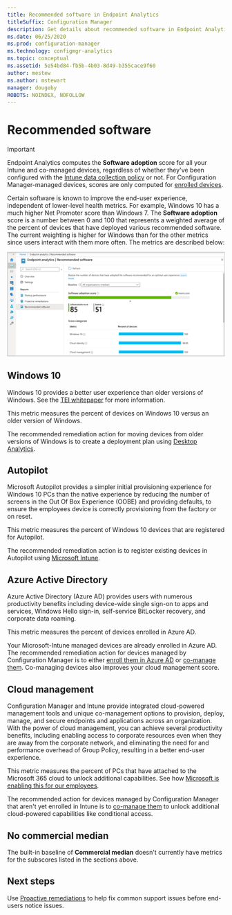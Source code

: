 ```yaml
---
title: Recommended software in Endpoint Analytics
titleSuffix: Configuration Manager
description: Get details about recommended software in Endpoint Analytics
ms.date: 06/25/2020
ms.prod: configuration-manager
ms.technology: configmgr-analytics
ms.topic: conceptual
ms.assetid: 5e54bd84-fb5b-4b03-8d49-b355cace9f60
author: mestew
ms.author: mstewart
manager: dougeby
ROBOTS: NOINDEX, NOFOLLOW 
---
```


# <a name="bkmk_rs"></a> Recommended software

> [!Important]  
> Endpoint Analytics computes the **Software adoption** score for all your Intune and co-managed devices, regardless of whether they've been configured with the [Intune data collection policy](settings.md#bkmk_profile) or not. For Configuration Manager-managed devices, scores are only computed for [enrolled devices](enroll-configmgr.md#bkmk_cm_enroll).

Certain software is known to improve the end-user experience, independent of lower-level health metrics. For example, Windows 10 has a much higher Net Promoter score than Windows 7. The **Software adoption** score is a number between 0 and 100 that represents a weighted average of the percent of devices that have deployed various recommended software. The current weighting is higher for Windows than for the other metrics since users interact with them more often. The metrics are described below: 

[![Endpoint analytics Recommended software page](media/recommended-software.png)](media/recommended-software.png#lightbox)

## <a name="bkmk_win10"></a> Windows 10

Windows 10 provides a better user experience than older versions of Windows. See the [TEI whitepaper](https://vc2prod.blob.core.windows.net/vc-resources/TEIStudies/TEI%20of%20Windows%2010.pdf) for more information.

This metric measures the percent of devices on Windows 10 versus an older version of Windows.

The recommended remediation action for moving devices from older versions of Windows is to create a deployment plan using [Desktop Analytics](../configmgr/desktop-analytics/overview.md).

## <a name="bkmk_ap"></a> Autopilot

Microsoft Autopilot provides a simpler initial provisioning experience for Windows 10 PCs than the native experience by reducing the number of screens in the Out Of Box Experience (OOBE) and providing defaults, to ensure the employees device is correctly provisioning from the factory or on reset.

This metric measures the percent of Windows 10 devices that are registered for Autopilot.

The recommended remediation action is to register existing devices in Autopilot using [Microsoft Intune](../intune/enrollment/enrollment-autopilot.md).

## <a name="bkmk_aad"></a> Azure Active Directory

Azure Active Directory (Azure AD) provides users with numerous productivity benefits including device-wide single sign-on to apps and services, Windows Hello sign-in, self-service BitLocker recovery, and corporate data roaming.

This metric measures the percent of devices enrolled in Azure AD.

Your Microsoft-Intune managed devices are already enrolled in Azure AD. The recommended remediation action for devices managed by Configuration Manager is to either [enroll them in Azure AD](https://docs.microsoft.com/azure/active-directory/devices/hybrid-azuread-join-managed-domains) or [co-manage them](../configmgr/comanage/overview.md). Co-managing devices also improves your cloud management score.

## <a name="bkmk_intune"></a> Cloud management

Configuration Manager and Intune provide integrated cloud-powered management tools and unique co-management options to provision, deploy, manage, and secure endpoints and applications across an organization. With the power of cloud management, you can achieve several productivity benefits, including enabling access to corporate resources even when they are away from the corporate network, and eliminating the need for and performance overhead of Group Policy, resulting in a better end-user experience.

This metric measures the percent of PCs that have attached to the Microsoft 365 cloud to unlock additional capabilities. See how [Microsoft is enabling this for our employees](https://www.microsoft.com/en-us/itshowcase/managing-windows-10-devices-with-microsoft-intune).

The recommended action for devices managed by Configuration Manager that aren't yet enrolled in Intune is to [co-manage them](../configmgr/comanage/overview.md) to unlock additional cloud-powered capabilities like conditional access.

## <a name="bkmk_np"></a> No commercial median

The built-in baseline of **Commercial median** doesn't currently have metrics for the subscores listed in the sections above.

## Next steps

Use [Proactive remediations](proactive-remediations.md) to help fix common support issues before end-users notice issues.